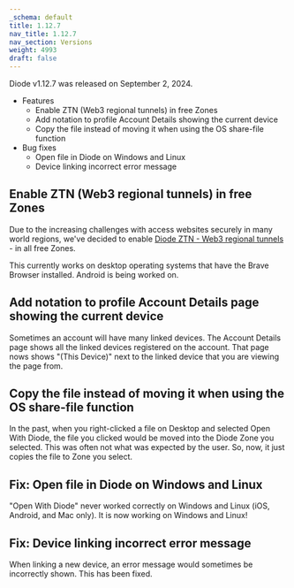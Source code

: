 ```yaml
---
_schema: default
title: 1.12.7
nav_title: 1.12.7
nav_section: Versions
weight: 4993
draft: false
---
```

Diode v1.12.7 was released on September 2, 2024.

* Features
  * Enable ZTN (Web3 regional tunnels) in free Zones
  * Add notation to profile Account Details showing the current device
  * Copy the file instead of moving it when using the OS share-file function
* Bug fixes
  * Open file in Diode on Windows and Linux
  * Device linking incorrect error message

## Enable ZTN (Web3 regional tunnels) in free Zones

Due to the increasing challenges with access websites securely in many world regions, we've decided to enable <a href="/docs/features/regional-tunnels/" target="_blank" rel="noopener">Diode ZTN - Web3 regional tunnels</a> - in all free Zones.

This currently works on desktop operating systems that have the Brave Browser installed.  Android is being worked on.

## Add notation to profile Account Details page showing the current device

Sometimes an account will have many linked devices.  The Account Details page shows all the linked devices registered on the account.  That page nows shows "(This Device)" next to the linked device that you are viewing the page from.

## Copy the file instead of moving it when using the OS share-file function

In the past, when you right-clicked a file on Desktop and selected Open With Diode, the file you clicked would be moved into the Diode Zone you selected.  This was often not what was expected by the user.  So, now, it just copies the file to Zone you select.

## Fix: Open file in Diode on Windows and Linux

"Open With Diode" never worked correctly on Windows and Linux (iOS, Android, and Mac only).  It is now working on Windows and Linux!

## Fix: Device linking incorrect error message

When linking a new device, an error message would sometimes be incorrectly shown.  This has been fixed.